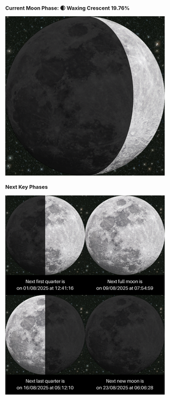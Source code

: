 ### Current Moon Phase: 🌒 Waxing Crescent 19.76%
![Moon Phase](moonphase.png)
### Next Key Phases
![Gallery](gallery.png)